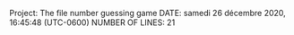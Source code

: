 Project: The file number guessing game
DATE:
samedi 26 décembre 2020, 16:45:48 (UTC-0600)
NUMBER OF LINES:
21
